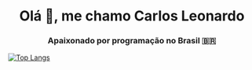 <h1 align="center">Olá 👋, me chamo Carlos Leonardo</h1>
<h3 align="center">Apaixonado por programação no Brasil 🇧🇷</h3>

[![Top Langs](https://github-readme-stats.vercel.app/api/top-langs/?username=bastosclbp&layout=compact&locale=pt-br&theme=dark)](https://github.com/anuraghazra/github-readme-stats)
